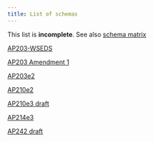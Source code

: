```yaml
---
title: List of schemas
---
```


This list is **incomplete**. See also [schema
matrix](http://github.com/stepcode/stepcode/wiki/Schema-build-matrix)

[AP203-WSEDS](AP203-WSEDS.html)

[AP203 Amendment 1](AP203_Amendment_1.html)

[AP203e2](AP203e2.html)

[AP210e2](AP210e2.html)

[AP210e3 draft](AP210e3_draft.html)

[AP214e3](AP214e3.html)

[AP242 draft](AP242_draft.html)

